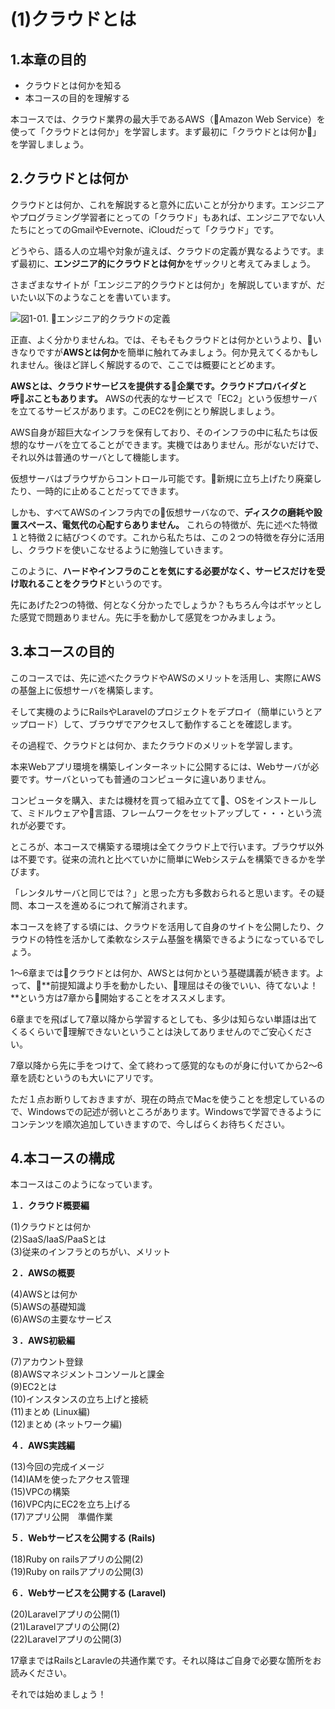 # (1)クラウドとは 

## 1.本章の目的

- クラウドとは何かを知る
- 本コースの目的を理解する

  
本コースでは、クラウド業界の最大手であるAWS（Amazon Web Service）を使って「クラウドとは何か」を学習します。まず最初に「クラウドとは何か」を学習しましょう。

## 2.クラウドとは何か

クラウドとは何か、これを解説すると意外に広いことが分かります。エンジニアやプログラミング学習者にとっての「クラウド」もあれば、エンジニアでない人たちにとってのGmailやEvernote、iCloudだって「クラウド」です。

どうやら、語る人の立場や対象が違えば、クラウドの定義が異なるようです。まず最初に、**エンジニア的にクラウドとは何か**をザックリと考えてみましょう。

さまざまなサイトが「エンジニア的クラウドとは何か」を解説していますが、だいたい以下のようなことを書いています。

![図1-01. エンジニア的クラウドの定義](1-01.png)

正直、よく分かりませんね。では、そもそもクラウドとは何かというより、いきなりですが**AWSとは何か**を簡単に触れてみましょう。何か見えてくるかもしれません。後ほど詳しく解説するので、ここでは概要にとどめます。

**AWSとは、クラウドサービスを提供する企業です。クラウドプロバイダと呼ぶこともあります。** AWSの代表的なサービスで「EC2」という仮想サーバを立てるサービスがあります。このEC2を例にとり解説しましょう。

AWS自身が超巨大なインフラを保有しており、そのインフラの中に私たちは仮想的なサーバを立てることができます。実機ではありません。形がないだけで、それ以外は普通のサーバとして機能します。

仮想サーバはブラウザからコントロール可能です。新規に立ち上げたり廃棄したり、一時的に止めることだってできます。

しかも、すべてAWSのインフラ内での仮想サーバなので、**ディスクの磨耗や設置スペース、電気代の心配すらありません。** これらの特徴が、先に述べた特徴１と特徴２に結びつくのです。これから私たちは、この２つの特徴を存分に活用し、クラウドを使いこなせるように勉強していきます。

このように、**ハードやインフラのことを気にする必要がなく、サービスだけを受け取れることをクラウド**というのです。

先にあげた2つの特徴、何となく分かったでしょうか？もちろん今はボヤッとした感覚で問題ありません。先に手を動かして感覚をつかみましょう。

## 3.本コースの目的

このコースでは、先に述べたクラウドやAWSのメリットを活用し、実際にAWSの基盤上に仮想サーバを構築します。

そして実機のようにRailsやLaravelのプロジェクトをデプロイ（簡単にいうとアップロード）して、ブラウザでアクセスして動作することを確認します。

その過程で、クラウドとは何か、またクラウドのメリットを学習します。

本来Webアプリ環境を構築しインターネットに公開するには、Webサーバが必要です。サーバといっても普通のコンピュータに違いありません。

コンピュータを購入、または機材を買って組み立てて、OSをインストールして、ミドルウェアや言語、フレームワークをセットアップして・・・という流れが必要です。

ところが、本コースで構築する環境は全てクラウド上で行います。ブラウザ以外は不要です。従来の流れと比べていかに簡単にWebシステムを構築できるかを学びます。

「レンタルサーバと同じでは？」と思った方も多数おられると思います。その疑問、本コースを進めるにつれて解消されます。

本コースを終了する頃には、クラウドを活用して自身のサイトを公開したり、クラウドの特性を活かして柔軟なシステム基盤を構築できるようになっているでしょう。

1〜6章まではクラウドとは何か、AWSとは何かという基礎講義が続きます。よって、**前提知識より手を動かしたい、理屈はその後でいい、待てないよ！**という方は7章から開始することをオススメします。

6章までを飛ばして7章以降から学習するとしても、多少は知らない単語は出てくるくらいで理解できないということは決してありませんのでご安心ください。

7章以降から先に手をつけて、全て終わって感覚的なものが身に付いてから2〜6章を読むというのも大いにアリです。

ただ１点お断りしておきますが、現在の時点でMacを使うことを想定しているので、Windowsでの記述が弱いところがあります。Windowsで学習できるようにコンテンツを順次追加していきますので、今しばらくお待ちください。

## 4.本コースの構成

本コースはこのようになっています。

**１．クラウド概要編**  

(1)クラウドとは何か  
(2)SaaS/IaaS/PaaSとは  
(3)従来のインフラとのちがい、メリット  

**２．AWSの概要**  

(4)AWSとは何か  
(5)AWSの基礎知識  
(6)AWSの主要なサービス  

**３．AWS初級編**  

(7)アカウント登録  
(8)AWSマネジメントコンソールと課金  
(9)EC2とは  
(10)インスタンスの立ち上げと接続  
(11)まとめ (Linux編)  
(12)まとめ (ネットワーク編)  

**４．AWS実践編**  

(13)今回の完成イメージ  
(14)IAMを使ったアクセス管理  
(15)VPCの構築  
(16)VPC内にEC2を立ち上げる  
(17)アプリ公開　準備作業  

**５．Webサービスを公開する (Rails)**  

(18)Ruby on railsアプリの公開(2)  
(19)Ruby on railsアプリの公開(3)  

**６．Webサービスを公開する (Laravel)**  

(20)Laravelアプリの公開(1)  
(21)Laravelアプリの公開(2)  
(22)Laravelアプリの公開(3)  

17章まではRailsとLaravleの共通作業です。それ以降はご自身で必要な箇所をお読みください。

それでは始めましょう！
